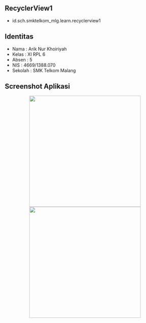 ## RecyclerView1
* id.sch.smktelkom_mlg.learn.recyclerview1

## Identitas
* Nama  : Arik Nur Khoiriyah
* Kelas : XI RPL 6
* Absen : 5
* NIS   : 4669/1388.070
* Sekolah : SMK Telkom Malang

## Screenshot Aplikasi
<p align="center">
  <img src="http://i66.tinypic.com/280qjad.jpg" width="350"/>
  <img src="http://i68.tinypic.com/35k1qtt.jpg" width="350"/>
</p>
